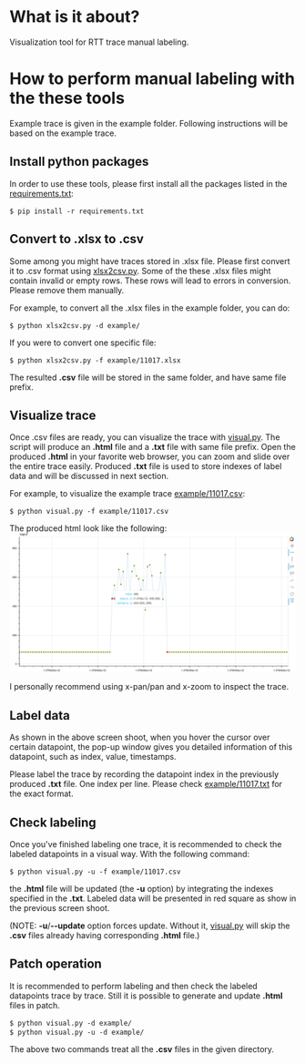 # What is it about?
Visualization tool for RTT trace manual labeling. 

# How to perform manual labeling with the these tools
Example trace is given in the example folder.
Following instructions will be based on the example trace.

## Install python packages
In order to use these tools, please first install all the packages listed
in the [requirements.txt](./requirements.txt):
```
$ pip install -r requirements.txt
```

## Convert to .xlsx to .csv
Some among you might have traces stored in .xlsx file.
Please first convert it to .csv format using [xlsx2csv.py](./xlsx2csv.py).
Some of the these .xlsx files might contain invalid or empty rows.
These rows will lead to errors in conversion. 
Please remove them manually.

For example, to convert all the .xlsx files in the example folder, you can do:
```
$ python xlsx2csv.py -d example/
```

If you were to convert one specific file:
```
$ python xlsx2csv.py -f example/11017.xlsx
```

The resulted __.csv__ file will be stored in the same folder, and have same file prefix.

## Visualize trace
Once .csv files are ready, you can visualize the trace with [visual.py](./visual.py).
The script will produce an __.html__ file and a __.txt__ file with same file prefix.
Open the produced __.html__ in your favorite web browser, you can zoom 
and slide over the entire trace easily.
Produced __.txt__ file is used to store indexes of label data and will be discussed in next section. 

For example, to visualize the example trace [example/11017.csv](example/11017.csv):
```
$ python visual.py -f example/11017.csv
```

The produced html look like the following:
![Interactive web page for RTT data inspection](example.png)

I personally recommend using x-pan/pan and x-zoom to inspect the trace.

## Label data
As shown in the above screen shoot, when you hover the cursor over certain datapoint,
the pop-up window gives you detailed information of this datapoint, such as
index, value, timestamps.

Please label the trace by recording the datapoint index in
the previously produced __.txt__ file.
One index per line.
Please check [example/11017.txt](example/11017.txt) for the exact format.

## Check labeling
Once you've finished labeling one trace, it is recommended to check the
labeled datapoints in a visual way.
With the following command:
```
$ python visual.py -u -f example/11017.csv
```
the __.html__ file will be updated (the __-u__ option) by integrating the indexes
specified in the __.txt__.
Labeled data will be presented in red square as show in the previous screen shoot.

(NOTE: __-u__/__--update__ option forces update. 
Without it, [visual.py](visual.py) will skip
the __.csv__ files already having corresponding __.html__ file.)


## Patch operation
It is recommended to perform labeling and then check the labeled datapoints 
trace by trace.
Still it is possible to generate and update __.html__ files in patch.
```
$ python visual.py -d example/
$ python visual.py -u -d example/
```
The above two commands treat all the __.csv__ files in the given directory.




